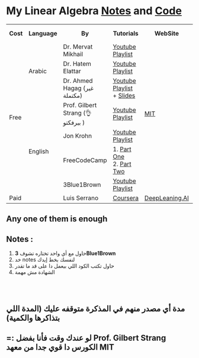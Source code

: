 # My Linear Algebra [Notes](https://github.com/mazen-alasas/ML-Journey/blob/main/1.%20Math/1.%20Linear%20Algebra/Linear%20Algebra%20-%20mazen.pdf) and [Code](https://github.com/mazen-alasas/ML-Journey/blob/main/1.%20Math/1.%20Linear%20Algebra/Linear%20algebra.ipynb)


<table style="width:100%">
    <tr>
        <th> Cost                  </th>
        <th> Language              </th>
        <th> By                    </th>
        <th> Tutorials             </th>
        <th> WebSite               </th>
        <th> Certificates / Awards </th>
    </tr>
    <tr>
        <td rowspan = "7"> Free    </td>
        <td rowspan = "3"> Arabic  </td>
        <td> Dr. Mervat Mikhail    </td>
        <td> <a href = "https://youtube.com/playlist?list=PL7snZ0LSsq3gIc4bYM-OnvLZt2KpFvd2_&si=xjRUKnHqM4oCLCaD"> Youtube Playlist</a> </td>
        <td> </td>
        <td> </td>
    </tr>
    <tr>
        <td> Dr. Hatem Elattar     </td>
        <td> <a href = "https://youtube.com/playlist?list=PLJM7jJIw2GC1YBTTSGbFIlBxzY1aUmmJQ&si=grdtfbVqIVfTO1oD"> Youtube Playlist </a> </td>
        <td> </td>
        <td> </td>
    </tr>
    <tr>
        <td> Dr. Ahmed Hagag  (غير مكتملة) </td>
        <td> <a href = "https://youtube.com/playlist?list=PLxIvc-MGOs6iQXFnjF_STbhGdrZBphrv_&si=s6MZG-5XXxBcx-ZI"> Youtube Playlist </a> <br>
           + <a href = "https://drive.google.com/drive/folders/1tJPIL9qMxFFL9q0wR_JCYwrz3SWi_Ky7"> Slides </a>  </td>
        <td> </td>
        <td> </td>
    </tr>
    <tr>
        <td rowspan = "5"> English </td>
        <td> Prof. Gilbert Strang (👌بيرفكتو ) </td>
        <td> <a href = "https://youtube.com/playlist?list=PLE7DDD91010BC51F8&si=ADJRg_vq3GXrUopf"> Youtube Playlist </a> </td>
        <td> <a href = "https://ocw.mit.edu/courses/18-06-linear-algebra-spring-2010/video_galleries/video-lectures/"> MIT </a> </td>
        <td> </td>
    </tr>
    <tr>
        <td> Jon Krohn </td>
        <td> <a href = "https://youtube.com/playlist?list=PLRDl2inPrWQW1QSWhBU0ki-jq_uElkh2a&si=TRmbXBxQKZWjDoVc"> Youtube Playlist </a> </td>
        <td> </td>
        <td> </td>
    </tr>
    <tr>
        <td> FreeCodeCamp </td>
        <td> 1. <a href = "https://youtu.be/JnTa9XtvmfI?si=aaeJf7-LyC4_Bquw"> Part One </a> 
        <br> 2. <a href = "https://youtu.be/DJ6YwBN7Ya8?si=gonBohf3x3POWLcq"> Part Two </a> </td>
        <td> </td>
        <td> </td>
    </tr>
    <tr>
        <td> 3Blue1Brown </td>
        <td> <a href = "https://youtube.com/playlist?list=PLZHQObOWTQDPD3MizzM2xVFitgF8hE_ab&si=msCiYaRg394tlvk5"> Youtube Playlist </a> </td>
        <td> </td>
        <td> </td>
    </tr>
    <tr>
        <td> Paid </td>
        <!-- <td> English </td> -->
        <td> Luis Serrano </td>
        <td> <a href = "https://www.coursera.org/learn/machine-learning-linear-algebra?specialization=mathematics-for-machine-learning-and-data-science"> Coursera </a> </td>
        <td> <a href = "https://www.deeplearning.ai/courses/mathematics-for-machine-learning-and-data-science-specialization/"> DeepLeaning.AI </a> </td>
        <td> ✅ </td>
    </tr>
</table>

## Any one of them is enough
## Notes :
1. حاول مع أي واحد تختاره تشوف **3Blue1Brown**
2. خد notes لنفسك بخط إيدك
3. حاول تكتب الكود اللي بيعمل دا على قد ما تقدر
4. الشهادة مش مهمة

<br>
<br>

## مدة أي مصدر منهم في المذكرة متوقفه عليك (المدة اللي بتذاكرها والكمية) 
## =: لو عندك وقت فأنا بفضل **Prof. Gilbert Strang** الكورس دا قوي جدا من معهد **MIT**